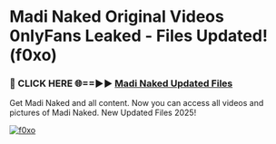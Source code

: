 # Madi Naked Original Videos 0nlyFans Leaked - Files Updated! (f0xo)

<h3>🔴 CLICK HERE 🌐==►► <a href="https://tinyurl.com/yckcrads" rel="nofollow">Madi Naked Updated Files</a></h3>

Get Madi Naked and all content. Now you can access all videos and pictures of Madi Naked. New Updated Files 2025!

[![f0xo](https://i.imgur.com/hpKpOFt.gif)](https://tinyurl.com/yckcrads)

